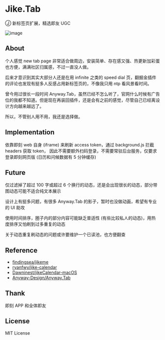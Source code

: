 # Jike.Tab

Ⓙ 新标签页扩展，精选即友 UGC

![image](https://user-images.githubusercontent.com/26399680/57193490-42d74280-6f6e-11e9-9d8b-89c7181c8e97.png)


## About

个人感觉 new tab page 非常适合做周边，安装简单、存在感又强、热更新加彩蛋也方便，满满社区归属感，不过一直没人做。

后来才意识到其实大部分人还是在用 infinite 之类的 speed dial 页，翻掘金插件的评论也发现有挺多人反感占用新标签页的，不像我只用 ntp 看风景看时间。

曾今用过很长一段时间 Anyway.Tab，虽然已经不怎么听了，官网什么时候有广告位的我都不知道。但是现在再装回插件，还是会有之前的感觉，尽管自己已经离设计方向越来越远了。

所以，不管别人用不用，我还是选择做。

## Implementation

依靠即刻 web 自身 (iframe) 来刷新 access token，通过 background.js 拦截 headers 获取 token， 因此不需要额外扫码登录，不需要常驻后台服务，仅要求登录即刻网页版 (日历和问候数据有 5 分钟缓存)

## Future

仅过滤掉了超过 100 字或超过 6 个换行的动态，还是会出现很长的动态，部分带图动态可能不适合纯文本展示

设计上有挺多问题，有很多 Anyway.Tab 的影子，暂时也没做动画，希望有专业的 UI 助攻

使用时间排序，圈子内的部分内容可能缺乏普适性 (有些比较私人的动态)，用热度排序又怕刷到过多重复的动态

关于动态重复刷动态的问题或许要维护一个已读池，也方便翻查

## Reference

- [findingsea/jikeme](https://github.com/findingsea/jikeme)
- [ryanfwy/jike-calendar](https://github.com/ryanfwy/jike-calendar)
- [Dawninest/jikeCalendar-macOS](https://github.com/Dawninest/jikeCalendar-macOS)
- [Anyway-Design/Anyway.Tab](https://github.com/Anyway-Design/Anyway.Tab)

## Thank

即刻 APP 和全体即友

## License

MIT License